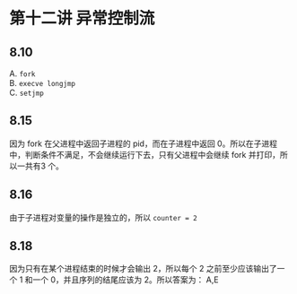 # 第十二讲 异常控制流

## 8.10

A. `fork`  
B. `execve longjmp`  
C. `setjmp`

## 8.15

因为 fork 在父进程中返回子进程的 pid，而在子进程中返回 0。所以在子进程中，判断条件不满足，不会继续运行下去，只有父进程中会继续 fork 并打印，所以一共有3 个。

## 8.16

由于子进程对变量的操作是独立的，所以 `counter = 2`

## 8.18

因为只有在某个进程结束的时候才会输出 2，所以每个 2 之前至少应该输出了一个 1 和一个 0，并且序列的结尾应该为 2。所以答案为：
A,E

